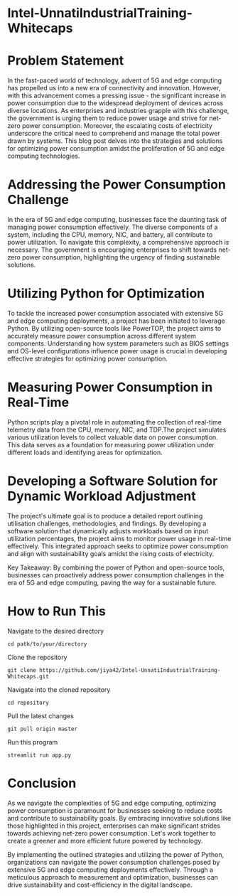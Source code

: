 # Intel-UnnatiIndustrialTraining-Whitecaps
# Problem Statement
In the fast-paced world of technology, advent of 5G and edge computing has propelled us into a new era of connectivity and innovation. However, with this advancement comes a pressing issue - the significant increase in power consumption due to the widespread deployment of devices across diverse locations. As enterprises and industries grapple with this challenge, the government is urging them to reduce power usage and strive for net-zero power consumption. Moreover, the escalating costs of electricity underscore the critical need to comprehend and manage the total power drawn by systems. This blog post delves into the strategies and solutions for optimizing power consumption amidst the proliferation of 5G and edge computing technologies.

# Addressing the Power Consumption Challenge

In the era of 5G and edge computing, businesses face the daunting task of managing power consumption effectively. The diverse components of a system, including the CPU, memory, NIC, and battery, all contribute to power utilization. To navigate this complexity, a comprehensive approach is necessary. The government is encouraging enterprises to shift towards net-zero power consumption, highlighting the urgency of finding sustainable solutions.

# Utilizing Python for Optimization

To tackle the increased power consumption associated with extensive 5G and edge computing deployments, a project has been initiated to leverage Python. By utilizing open-source tools like PowerTOP, the project aims to accurately measure power consumption across different system components. Understanding how system parameters such as BIOS settings and OS-level configurations influence power usage is crucial in developing effective strategies for optimizing power consumption.

# Measuring Power Consumption in Real-Time

Python scripts play a pivotal role in automating the collection of real-time telemetry data from the CPU, memory, NIC, and TDP.The project simulates various utilization levels to collect valuable data on power consumption. This data serves as a foundation for measuring power utilization under different loads and identifying areas for optimization.

# Developing a Software Solution for Dynamic Workload Adjustment

The project's ultimate goal is to produce a detailed report outlining utilisation challenges, methodologies, and findings. By developing a software solution that dynamically adjusts workloads based on input utilization percentages, the project aims to monitor power usage in real-time effectively. This integrated approach seeks to optimize power consumption and align with sustainability goals amidst the rising costs of electricity.

Key Takeaway:
By combining the power of Python and open-source tools, businesses can proactively address power consumption challenges in the era of 5G and edge computing, paving the way for a sustainable future.

# How to Run This 
Navigate to the desired directory
```
cd path/to/your/directory
```

Clone the repository
```
git clone https://github.com/jiya42/Intel-UnnatiIndustrialTraining-Whitecaps.git
```

Navigate into the cloned repository
```
cd repository
```

Pull the latest changes
```
git pull origin master
```

Run this program
```
streamlit run app.py
```
# Conclusion

As we navigate the complexities of 5G and edge computing, optimizing power consumption is paramount for businesses seeking to reduce costs and contribute to sustainability goals. By embracing innovative solutions like those highlighted in this project, enterprises can make significant strides towards achieving net-zero power consumption. Let's work together to create a greener and more efficient future powered by technology.

By implementing the outlined strategies and utilizing the power of Python, organizations can navigate the power consumption challenges posed by extensive 5G and edge computing deployments effectively. Through a meticulous approach to measurement and optimization, businesses can drive sustainability and cost-efficiency in the digital landscape.
